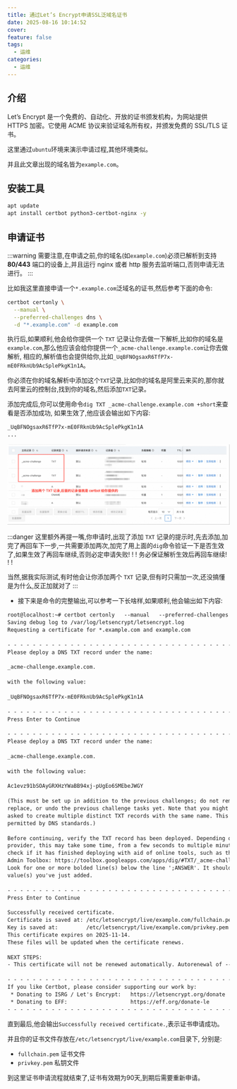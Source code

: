 ```yaml
---
title: 通过Let’s Encrypt申请SSL泛域名证书
date: 2025-08-16 10:14:52
cover: 
feature: false
tags:
  - 运维
categories:
  - 运维
---
```



## 介绍

Let’s Encrypt 是一个免费的、自动化、开放的证书颁发机构，为网站提供 HTTPS 加密。它使用 ACME 协议来验证域名所有权，并颁发免费的 SSL/TLS 证书。

这里通过`ubuntu`环境来演示申请过程,其他环境类似。

并且此文章出现的域名皆为`example.com`。

## 安装工具

```bash
apt update
apt install certbot python3-certbot-nginx -y
```

## 申请证书

:::warning
需要注意,在申请之前,你的域名(如`example.com`)必须已解析到支持 **80/443** 端口的设备上,并且运行 nginx 或者 http 服务去监听端口,否则申请无法进行。
:::


比如我这里直接申请一个`*.example.com`泛域名的证书,然后参考下面的命令:

```bash
certbot certonly \
  --manual \
  --preferred-challenges dns \
  -d "*.example.com" -d example.com
```

执行后,如果顺利,他会给你提供一个 `TXT` 记录让你去做一下解析,比如你的域名是`example.com`,那么他应该会给你提供一个`_acme-challenge.example.com`让你去做解析, 相应的,解析值也会提供给你,比如`_UqBFNOgsaxR6TfP7x-mE0FRknUb9AcSplePkgK1n1A`。

你必须在你的域名解析中添加这个`TXT`记录,比如你的域名是阿里云来买的,那你就去阿里云的控制台,找到你的域名,然后添加`TXT`记录。

添加完成后,你可以使用命令`dig TXT _acme-challenge.example.com +short`来查看是否添加成功, 如果生效了,他应该会输出如下内容:

```txt
_UqBFNOgsaxR6TfP7x-mE0FRknUb9AcSplePkgK1n1A
...
```

![](./images/essay/2025-08-16-01/001.png)


:::danger
这里额外再提一嘴,你申请时,出现了添加 `TXT` 记录的提示时,先去添加,加完了再回车下一步,一共需要添加两次,加完了用上面的`dig`命令验证一下是否生效了,如果生效了再回车继续,否则必定申请失败! ! ! 务必保证解析生效后再回车继续! ! !

当然,据我实际测试,有时他会让你添加两个 `TXT` 记录,但有时只需加一次,还没搞懂是为什么,反正加就对了
:::


- 接下来是命令的完整输出,可以参考一下长啥样,如果顺利,他会输出如下内容:

```txt
root@localhost:~# certbot certonly   --manual   --preferred-challenges dns   -d "*.example.com" -d example.com
Saving debug log to /var/log/letsencrypt/letsencrypt.log
Requesting a certificate for *.example.com and example.com

- - - - - - - - - - - - - - - - - - - - - - - - - - - - - - - - - - - - - - - -
Please deploy a DNS TXT record under the name:

_acme-challenge.example.com.

with the following value:

_UqBFNOgsaxR6TfP7x-mE0FRknUb9AcSplePkgK1n1A

- - - - - - - - - - - - - - - - - - - - - - - - - - - - - - - - - - - - - - - -
Press Enter to Continue

- - - - - - - - - - - - - - - - - - - - - - - - - - - - - - - - - - - - - - - -
Please deploy a DNS TXT record under the name:

_acme-challenge.example.com.

with the following value:

Ac1evz91bSOAyGRXHzYWaBB94xj-pUgEo6SMEbeJWGY

(This must be set up in addition to the previous challenges; do not remove,
replace, or undo the previous challenge tasks yet. Note that you might be
asked to create multiple distinct TXT records with the same name. This is
permitted by DNS standards.)

Before continuing, verify the TXT record has been deployed. Depending on the DNS
provider, this may take some time, from a few seconds to multiple minutes. You can
check if it has finished deploying with aid of online tools, such as the Google
Admin Toolbox: https://toolbox.googleapps.com/apps/dig/#TXT/_acme-challenge.example.com.
Look for one or more bolded line(s) below the line ';ANSWER'. It should show the
value(s) you've just added.

- - - - - - - - - - - - - - - - - - - - - - - - - - - - - - - - - - - - - - - -
Press Enter to Continue

Successfully received certificate.
Certificate is saved at: /etc/letsencrypt/live/example.com/fullchain.pem
Key is saved at:         /etc/letsencrypt/live/example.com/privkey.pem
This certificate expires on 2025-11-14.
These files will be updated when the certificate renews.

NEXT STEPS:
- This certificate will not be renewed automatically. Autorenewal of --manual certificates requires the use of an authentication hook script (--manual-auth-hook) but one was not provided. To renew this certificate, repeat this same certbot command before the certificate's expiry date.

- - - - - - - - - - - - - - - - - - - - - - - - - - - - - - - - - - - - - - - -
If you like Certbot, please consider supporting our work by:
 * Donating to ISRG / Let's Encrypt:   https://letsencrypt.org/donate
 * Donating to EFF:                    https://eff.org/donate-le
- - - - - - - - - - - - - - - - - - - - - - - - - - - - - - - - - - - - - - - -
```

直到最后,他会输出`Successfully received certificate.`,表示证书申请成功。

并且你的证书文件存放在`/etc/letsencrypt/live/example.com`目录下, 分别是:

- `fullchain.pem` 证书文件
- `privkey.pem` 私钥文件

到这里证书申请流程就结束了,证书有效期为90天,到期后需要重新申请。
